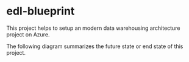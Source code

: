 # edl-blueprint

This project helps to setup an modern data warehousing architecture project on Azure. 

The following diagram summarizes the future state or end state of this project.
